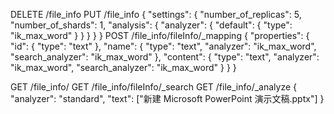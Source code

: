 DELETE /file_info
PUT /file_info 
{
  "settings": {
    "number_of_replicas": 5,
    "number_of_shards": 1,
    "analysis": {
      "analyzer": {
        "default": {
          "type": "ik_max_word"
        }
      }
    }
  }
}
POST /file_info/fileInfo/_mapping
{
  "properties": {
    "id": {
      "type": "text"
    },
    "name": {
      "type": "text",
      "analyzer": "ik_max_word",
      "search_analyzer": "ik_max_word"
    },
    "content": {
      "type": "text",
      "analyzer": "ik_max_word",
      "search_analyzer": "ik_max_word"
    }
  }
}

GET /file_info/
GET /file_info/fileInfo/_search
GET /file_info/_analyze
{
  "analyzer": "standard",
  "text": ["新建 Microsoft PowerPoint 演示文稿.pptx"]
}